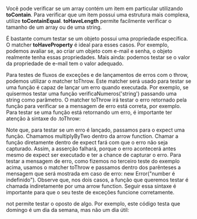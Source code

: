
<!-- Arrays -->
Você pode verificar se um array contém um item em particular utilizando **toContain**. 
Para verificar que um item possui uma estrutura mais complexa, utilize **toContainEqual**. 
**toHaveLength** permite facilmente verificar o tamanho de um array ou de uma string.

<!-- Objetos -->
É bastante comum testar se um objeto possui uma propriedade específica. O matcher **toHaveProperty** é ideal para esses casos. 
Por exemplo, podemos avaliar se, ao criar um objeto com e-mail e senha, o objeto realmente tenha essas propriedades. 
Mais ainda: podemos testar se o valor da propriedade de e-mail tem o valor adequado.

<!-- Exceções -->
Para testes de fluxos de exceções e de lançamentos de erros com o throw, podemos utilizar o matcher toThrow. Este matcher será usado para testar se uma função é capaz de lançar um erro quando executada. Por exemplo, se quisermos testar uma função verificaNumeros('string') passando uma string como parâmetro. O matcher toThrow irá testar o erro retornado pela função para verificar se a mensagem de erro está correta, por exemplo. Para testar se uma função está retornando um erro, é importante ter atenção à sintaxe do .toThrow:

<!-- const multiplyByTwo = (number) => {
  if (!number) {
    throw new Error('number é indefinido');
  }
  return number * 2;
};
multiplyByTwo(4);

test('testa se multiplyByTwo retorna o resultado da multiplicação', () => {
  expect(multiplyByTwo(4)).toBe(8);
});
test('testa se é lançado um erro quando number é indefinido', () => {
  expect(() => { multiplyByTwo() }).toThrow();
});
test('testa se a mensagem de erro é "number é indefinido"', () => {
  expect(() => { multiplyByTwo() }).toThrow(new Error('number é indefinido'));
}); -->

Note que, para testar se um erro é lançado, passamos para o expect uma função. Chamamos multiplyByTwo dentro da arrow function. Chamar a função diretamente dentro de expect fará com que o erro não seja capturado. Assim, a asserção falhará, porque o erro acontecerá antes mesmo de expect ser executado e ter a chance de capturar o erro. Para testar a mensagem de erro, como fizemos no terceiro teste do exemplo acima, usamos o matcher toThrow e passamos dentro dos parênteses a mensagem que será mostrada em caso de erro: new Error("number é indefinido"). Observe que, nos dois casos, a função que queremos testar é chamada indiretamente por uma arrow function. Seguir essa sintaxe é importante para que o seu teste de exceções funcione corretamente.

<!-- not -->
not permite testar o oposto de algo. Por exemplo, este código testa que domingo é um dia da semana, mas não um dia útil:

<!-- const workDays = ['Monday', 'Tuesday', 'Wednesday', 'Thursday', 'Friday'];
const weekendDays = ['Sunday', 'Saturday'];
const weekDays = workDays.concat(weekendDays);

test('Sunday is a week day', () => {
  expect(weekDays).toContain('Sunday');
});

test('Sunday is not a workday', () => {
  expect(workDays).not.toContain('Sunday');
}); -->
